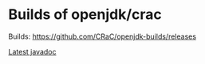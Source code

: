 # Builds of openjdk/crac

Builds: https://github.com/CRaC/openjdk-builds/releases

[Latest javadoc](./javadoc/api/java.base/jdk/crac/package-summary.html)
